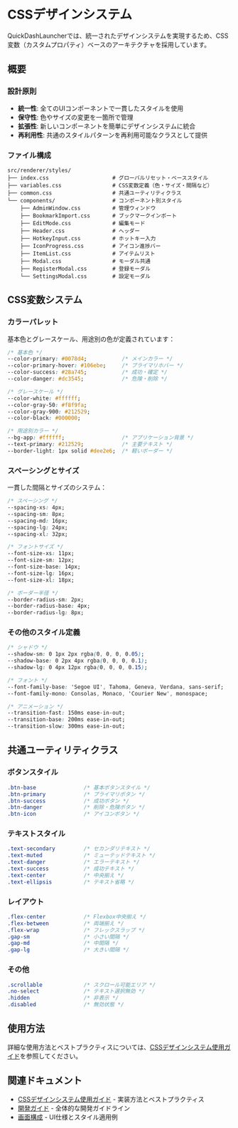 # CSSデザインシステム

QuickDashLauncherでは、統一されたデザインシステムを実現するため、CSS変数（カスタムプロパティ）ベースのアーキテクチャを採用しています。

## 概要

### 設計原則
- **統一性**: 全てのUIコンポーネントで一貫したスタイルを使用
- **保守性**: 色やサイズの変更を一箇所で管理
- **拡張性**: 新しいコンポーネントを簡単にデザインシステムに統合
- **再利用性**: 共通のスタイルパターンを再利用可能なクラスとして提供

### ファイル構成

```
src/renderer/styles/
├── index.css                    # グローバルリセット・ベーススタイル
├── variables.css                # CSS変数定義（色・サイズ・間隔など）
├── common.css                   # 共通ユーティリティクラス
└── components/                  # コンポーネント別スタイル
    ├── AdminWindow.css          # 管理ウィンドウ
    ├── BookmarkImport.css       # ブックマークインポート
    ├── EditMode.css             # 編集モード
    ├── Header.css               # ヘッダー
    ├── HotkeyInput.css          # ホットキー入力
    ├── IconProgress.css         # アイコン進捗バー
    ├── ItemList.css             # アイテムリスト
    ├── Modal.css                # モーダル共通
    ├── RegisterModal.css        # 登録モーダル
    └── SettingsModal.css        # 設定モーダル
```

## CSS変数システム

### カラーパレット

基本色とグレースケール、用途別の色が定義されています：

```css
/* 基本色 */
--color-primary: #0078d4;           /* メインカラー */
--color-primary-hover: #106ebe;     /* プライマリホバー */
--color-success: #28a745;           /* 成功・確定 */
--color-danger: #dc3545;            /* 危険・削除 */

/* グレースケール */
--color-white: #ffffff;
--color-gray-50: #f8f9fa;
--color-gray-900: #212529;
--color-black: #000000;

/* 用途別カラー */
--bg-app: #ffffff;                  /* アプリケーション背景 */
--text-primary: #212529;            /* 主要テキスト */
--border-light: 1px solid #dee2e6;  /* 軽いボーダー */
```

### スペーシングとサイズ

一貫した間隔とサイズのシステム：

```css
/* スペーシング */
--spacing-xs: 4px;
--spacing-sm: 8px;
--spacing-md: 16px;
--spacing-lg: 24px;
--spacing-xl: 32px;

/* フォントサイズ */
--font-size-xs: 11px;
--font-size-sm: 12px;
--font-size-base: 14px;
--font-size-lg: 16px;
--font-size-xl: 18px;

/* ボーダー半径 */
--border-radius-sm: 2px;
--border-radius-base: 4px;
--border-radius-lg: 8px;
```

### その他のスタイル定義

```css
/* シャドウ */
--shadow-sm: 0 1px 2px rgba(0, 0, 0, 0.05);
--shadow-base: 0 2px 4px rgba(0, 0, 0, 0.1);
--shadow-lg: 0 4px 12px rgba(0, 0, 0, 0.15);

/* フォント */
--font-family-base: 'Segoe UI', Tahoma, Geneva, Verdana, sans-serif;
--font-family-mono: Consolas, Monaco, 'Courier New', monospace;

/* アニメーション */
--transition-fast: 150ms ease-in-out;
--transition-base: 200ms ease-in-out;
--transition-slow: 300ms ease-in-out;
```

## 共通ユーティリティクラス

### ボタンスタイル

```css
.btn-base               /* 基本ボタンスタイル */
.btn-primary            /* プライマリボタン */
.btn-success            /* 成功ボタン */
.btn-danger             /* 削除・危険ボタン */
.btn-icon               /* アイコンボタン */
```

### テキストスタイル

```css
.text-secondary         /* セカンダリテキスト */
.text-muted             /* ミューテッドテキスト */
.text-danger            /* エラーテキスト */
.text-success           /* 成功テキスト */
.text-center            /* 中央揃え */
.text-ellipsis          /* テキスト省略 */
```

### レイアウト

```css
.flex-center            /* Flexbox中央揃え */
.flex-between           /* 両端揃え */
.flex-wrap              /* フレックスラップ */
.gap-sm                 /* 小さい間隔 */
.gap-md                 /* 中間隔 */
.gap-lg                 /* 大きい間隔 */
```

### その他

```css
.scrollable             /* スクロール可能エリア */
.no-select              /* テキスト選択無効 */
.hidden                 /* 非表示 */
.disabled               /* 無効状態 */
```

## 使用方法

詳細な使用方法とベストプラクティスについては、[CSSデザインシステム使用ガイド](css-design-guide.md)を参照してください。

## 関連ドキュメント

- [CSSデザインシステム使用ガイド](css-design-guide.md) - 実装方法とベストプラクティス
- [開発ガイド](../guides/development.md) - 全体的な開発ガイドライン
- [画面構成](../reference/screen-list.md) - UI仕様とスタイル適用例